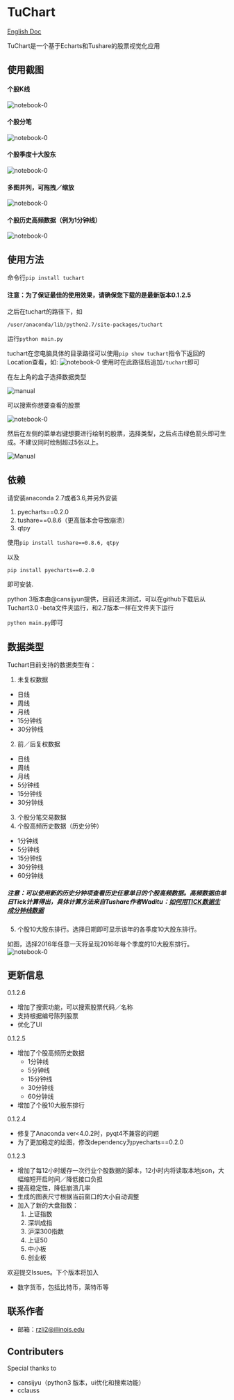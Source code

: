 TuChart
=================
[English Doc](https://github.com/Seedarchangel/TuChart/blob/master/Example_Graphs/En_US.md)

TuChart是一个基于Echarts和Tushare的股票视觉化应用
## 使用截图
#### 个股K线
![notebook-0](https://github.com/Seedarchangel/TuChart/blob/master/Example_Graphs/Screen%20Shot%202017-08-29%20at%203.30.19%20PM.png?raw=true)
#### 个股分笔
![notebook-0](https://github.com/Seedarchangel/TuChart/blob/master/Example_Graphs/Screen%20Shot%202017-08-29%20at%202.12.53%20AM.png)
#### 个股季度十大股东
![notebook-0](https://github.com/Seedarchangel/TuChart/blob/master/Example_Graphs/Revised.gif)
#### 多图并列，可拖拽／缩放
![notebook-0](https://github.com/Seedarchangel/TuChart/blob/master/Example_Graphs/sample.gif)
#### 个股历史高频数据（例为1分钟线）
![notebook-0](https://github.com/Seedarchangel/TuChart/blob/master/Example_Graphs/Screen%20Shot%202017-09-05%20at%2011.55.53%20PM.png)

## 使用方法
命令行```pip install tuchart```

#### 注意：为了保证最佳的使用效果，请确保您下载的是最新版本0.1.2.5

之后在tuchart的路径下，如

```/user/anaconda/lib/python2.7/site-packages/tuchart```

运行```python main.py```

tuchart在您电脑具体的目录路径可以使用```pip show tuchart```指令下返回的Location查看，如:
![notebook-0](https://github.com/Seedarchangel/TuChart/blob/master/Example_Graphs/tuchart_path.png)
使用时在此路径后追加```/tuchart```即可

在左上角的盒子选择数据类型

![manual](https://github.com/Seedarchangel/TuChart/blob/master/Example_Graphs/Screen%20Shot%202017-09-06%20at%201.33.26%20PM.png)

可以搜索你想要查看的股票

![notebook-0](https://github.com/Seedarchangel/TuChart/blob/master/Example_Graphs/Screen%20Shot%202017-11-06%20at%203.34.29%20PM.png)

然后在左侧的菜单右键想要进行绘制的股票，选择类型，之后点击绿色箭头即可生成。不建议同时绘制超过5张以上。

![Manual](https://github.com/Seedarchangel/TuChart/blob/master/Example_Graphs/SLYJiZEBeD.gif)


## 依赖
请安装anaconda 2.7或者3.6,并另外安装

1. pyecharts==0.2.0
2. tushare==0.8.6（更高版本会导致崩溃）
3. qtpy

使用```pip install tushare==0.8.6, qtpy```

以及

```pip install pyecharts==0.2.0```


即可安装.

python 3版本由@cansijyun提供，目前还未测试，可以在github下载后从Tuchart3.0 -beta文件夹运行，和2.7版本一样在文件夹下运行

```python main.py```即可


## 数据类型
Tuchart目前支持的数据类型有：
1. 未复权数据
* 日线
* 周线
* 月线
* 15分钟线
* 30分钟线
2. 前／后复权数据
* 日线
* 周线
* 月线
* 5分钟线
* 15分钟线
* 30分钟线
3. 个股分笔交易数据
4. 个股高频历史数据（历史分钟）
* 1分钟线
* 5分钟线
* 15分钟线
* 30分钟线
* 60分钟线
##### 注意：可以使用新的历史分钟项查看历史任意单日的个股高频数据。高频数据由单日Tick计算得出，具体计算方法来自Tushare作者Waditu：[如何用TICK数据生成分钟线数据](https://mp.weixin.qq.com/s?__biz=MzAwOTgzMDk5Ng==&mid=2650833965&idx=1&sn=e3e74639c068e7a1e41a35bb1decd313&chksm=80adb316b7da3a00de4191d4da6a5a7cab60fa3d282876fcf0b4d6dd8fc234528a316f5aa50a&mpshare=1&scene=1&srcid=090514fJTxEaB4CbnBI85x60&pass_ticket=qA7MkXEYQz2xA0uHwCD8eF43XfYsQMFMTyDT0euW7YFDRhLeVPR8dAxIaK6gxprk#rd)
5. 个股10大股东排行。选择日期即可显示该年的各季度10大股东排行。

如图，选择2016年任意一天将呈现2016年每个季度的10大股东排行。
![notebook-0](https://github.com/Seedarchangel/TuChart/blob/master/Example_Graphs/Screen%20Shot%202017-09-06%20at%2012.33.55%20AM.png?raw=true)



## 更新信息
0.1.2.6
* 增加了搜索功能，可以搜索股票代码／名称
* 支持根据编号陈列股票
* 优化了UI

0.1.2.5
* 增加了个股高频历史数据
  * 1分钟线
  * 5分钟线
  * 15分钟线
  * 30分钟线
  * 60分钟线
* 增加了个股10大股东排行 
  
0.1.2.4
* 修复了Anaconda ver<4.0.2时，pyqt4不兼容的问题
* 为了更加稳定的绘图，修改dependency为pyecharts==0.2.0

0.1.2.3 
* 增加了每12小时缓存一次行业个股数据的脚本，12小时内将读取本地json，大幅缩短开启时间／降低接口负担
* 提高稳定性，降低崩溃几率
* 生成的图表尺寸根据当前窗口的大小自动调整
* 加入了新的大盘指数：
  1. 上证指数
  2. 深圳成指
  3. 沪深300指数
  4. 上证50
  5. 中小板
  6. 创业板



欢迎提交Issues。下个版本将加入
* 数字货币，包括比特币，莱特币等


## 联系作者
* 邮箱：rzli2@illinois.edu

## Contributers
Special thanks to
* cansijyu（python3 版本，ui优化和搜索功能）
* cclauss







